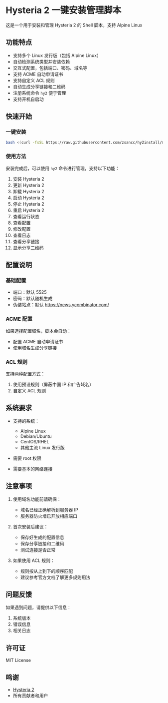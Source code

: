 # Hysteria 2 一键安装管理脚本

这是一个用于安装和管理 Hysteria 2 的 Shell 脚本，支持 Alpine Linux

## 功能特点

- 支持多个 Linux 发行版（包括 Alpine Linux）
- 自动检测系统类型并安装依赖
- 交互式配置，包括端口、密码、域名等
- 支持 ACME 自动申请证书
- 支持自定义 ACL 规则
- 自动生成分享链接和二维码
- 注册系统命令 `hy2` 便于管理
- 支持开机自启动

## 快速开始

### 一键安装

```bash
bash <(curl -fsSL https://raw.githubusercontent.com/zsancc/hy2install/main/alpinehy2install.sh)
```

### 使用方法

安装完成后，可以使用 `hy2` 命令进行管理，支持以下功能：

1. 安装 Hysteria 2
2. 更新 Hysteria 2
3. 卸载 Hysteria 2
4. 启动 Hysteria 2
5. 停止 Hysteria 2
6. 重启 Hysteria 2
7. 查看运行状态
8. 查看配置
9. 修改配置
10. 查看日志
11. 查看分享链接
12. 显示分享二维码

## 配置说明

### 基础配置

- 端口：默认 5525
- 密码：默认随机生成
- 伪装站点：默认 https://news.ycombinator.com/

### ACME 配置

如果选择配置域名，脚本会自动：
- 配置 ACME 自动申请证书
- 使用域名生成分享链接

### ACL 规则

支持两种配置方式：
1. 使用预设规则（屏蔽中国 IP 和广告域名）
2. 自定义 ACL 规则

## 系统要求

- 支持的系统：
  - Alpine Linux
  - Debian/Ubuntu
  - CentOS/RHEL
  - 其他主流 Linux 发行版

- 需要 root 权限
- 需要基本的网络连接

## 注意事项

1. 使用域名功能前请确保：
   - 域名已经正确解析到服务器 IP
   - 服务器防火墙已开放相应端口

2. 首次安装后建议：
   - 保存好生成的配置信息
   - 保存分享链接和二维码
   - 测试连接是否正常

3. 如果使用 ACL 规则：
   - 规则按从上到下的顺序匹配
   - 建议参考官方文档了解更多规则用法

## 问题反馈

如果遇到问题，请提供以下信息：
1. 系统版本
2. 错误信息
3. 相关日志

## 许可证

MIT License

## 鸣谢

- [Hysteria 2](https://github.com/apernet/hysteria)
- 所有贡献者和用户
